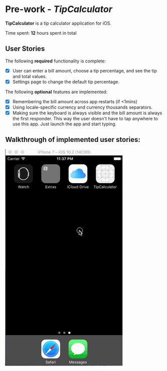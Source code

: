 # Pre-work - *TipCalculator*

**TipCalculator** is a tip calculator application for iOS.

Time spent: **12** hours spent in total

## User Stories

The following **required** functionality is complete:

* [x] User can enter a bill amount, choose a tip percentage, and see the tip and total values.
* [x] Settings page to change the default tip percentage.

The following **optional** features are implemented:
* [x] Remembering the bill amount across app restarts (if <1mins)
* [x] Using locale-specific currency and currency thousands separators.
* [x] Making sure the keyboard is always visible and the bill amount is always the first responder. This way the user doesn't have to tap anywhere to use this app. Just launch the app and start typing.

## Walkthrough of implemented user stories:

<img src='https://raw.githubusercontent.com/ajinkya4590/TipCalculator/master/gif/walkthrough.gif' title='App Walkthrough' width='' alt='App Walkthrough' />
